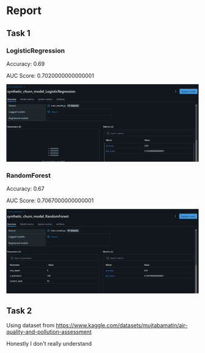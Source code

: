 # Report

## Task 1

### LogisticRegression

Accuracy: 0.69

AUC Score: 0.7020000000000001

![alt text](LogisticRegression.png)

### RandomForest

Accuracy: 0.67

AUC Score: 0.7067000000000001

![alt text](RandomForest.png)

## Task 2

Using dataset from https://www.kaggle.com/datasets/mujtabamatin/air-quality-and-pollution-assessment

Honestly I don't really understand